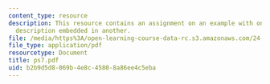```yaml
---
content_type: resource
description: This resource contains an assignment on an example with one definite
  description embedded in another.
file: /media/https%3A/open-learning-course-data-rc.s3.amazonaws.com/24-903-language-and-its-structure-iii-semantics-and-pragmatics-spring-2005/b2b9d5d8069b4e8c45808a86ee4c5eba_ps7.pdf
file_type: application/pdf
resourcetype: Document
title: ps7.pdf
uid: b2b9d5d8-069b-4e8c-4580-8a86ee4c5eba
---
```

